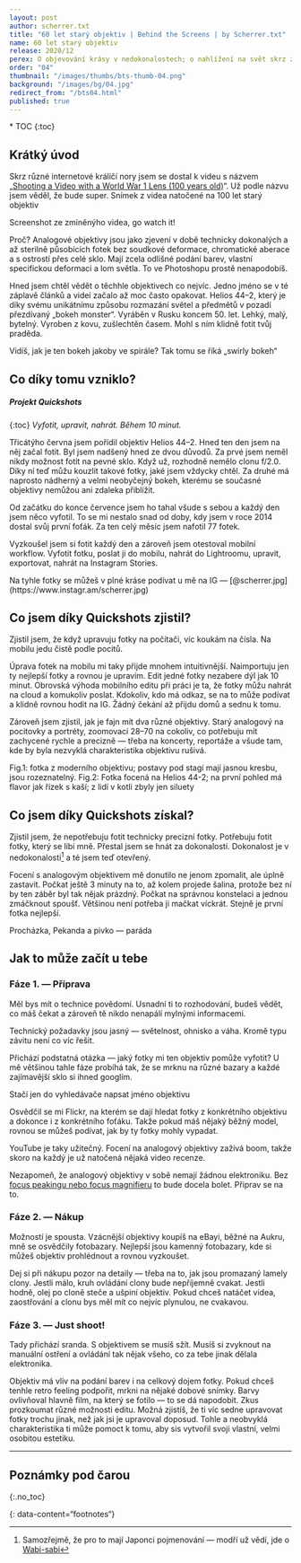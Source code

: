 ```yaml
---
layout: post
author: scherrer.txt
title: "60 let starý objektiv | Behind the Screens | by Scherrer.txt"
name: 60 let starý objektiv
release: 2020/12
perex: O objevování krásy v nedokonalostech; o nahlížení na svět skrz zaprášený starý sklo
order: "04"
thumbnail: "/images/thumbs/bts-thumb-04.png"
background: "/images/bg/04.jpg"
redirect_from: "/bts04.html"
published: true
---
```


<div id="toc"></div>
* TOC
{:toc}

## Krátký úvod
Skrz různé internetové králičí nory jsem se dostal k videu s názvem „[Shooting a Video with a World War 1 Lens (100 years old)](https://www.youtube.com/watch?v=NL2aGz8Jv48)“. Už podle názvu jsem věděl, že bude super.
Snímek z videa natočené na 100 let starý objektiv

<div class="gallery-container">
  <div class="gallery-single" style="background-image: url('{{ site.url }}/images/bts-04-01.png');" data-full="{{ site.url }}/images/bts-04-01.png"></div>
  <div class="gallery-description">Screenshot ze zmíněnýho videa, go watch it!</div>
</div>

Proč? Analogové objektivy jsou jako zjevení v době technicky dokonalých a až sterilně působících fotek bez soudkové deformace, chromatické aberace a s ostrostí přes celé sklo. Mají zcela odlišné podání barev, vlastní specifickou deformaci a lom světla. To ve Photoshopu prostě nenapodobíš.

Hned jsem chtěl vědět o těchhle objektivech co nejvíc. Jedno jméno se v té záplavě článků a videí začalo až moc často opakovat. Helios 44–2, který je díky svému unikátnímu způsobu rozmazání světel a předmětů v pozadí přezdívaný „bokeh monster“. Vyráběn v Rusku koncem 50. let. Lehký, malý, bytelný. Vyroben z kovu, zušlechtěn časem. Mohl s ním klidně fotit tvůj praděda.

<div class="gallery-container">
  <div class="gallery-single" style="background-image: url('{{ site.url }}/images/bts-04-02.jpg');" data-full="{{ site.url }}/images/bts-04-02.jpg"></div>
  <div class="gallery-single" style="background-image: url('{{ site.url }}/images/bts-04-03.jpg');" data-full="{{ site.url }}/images/bts-04-03.jpg"></div>
  <div class="gallery-single" style="background-image: url('{{ site.url }}/images/bts-04-04.jpg');" data-full="{{ site.url }}/images/bts-04-04.jpg"></div>
  <div class="gallery-description">Vidíš, jak je ten bokeh jakoby ve spirále? Tak tomu se říká „swirly bokeh“</div>
</div>

## Co díky tomu vzniklo?
##### Projekt Quickshots
{:toc}
_Vyfotit, upravit, nahrát. Během 10 minut._

Třicátýho června jsem pořídil objektiv Helios 44–2. Hned ten den jsem na něj začal fotit. Byl jsem nadšený hned ze dvou důvodů. Za prvé jsem neměl nikdy možnost fotit na pevné sklo. Když už, rozhodně nemělo clonu f/2.0. Díky ní teď můžu kouzlit takové fotky, jaké jsem vždycky chtěl. Za druhé má naprosto nádherný a velmi neobyčejný bokeh, kterému se současné objektivy nemůžou ani zdaleka přiblížit.

Od začátku do konce července jsem ho tahal všude s sebou a každý den jsem něco vyfotil. To se mi nestalo snad od doby, kdy jsem v roce 2014 dostal svůj první foťák. Za ten celý měsíc jsem nafotil 77 fotek.

Vyzkoušel jsem si fotit každý den a zároveň jsem otestoval mobilní workflow. Vyfotit fotku, poslat ji do mobilu, nahrát do Lightroomu, upravit, exportovat, nahrát na Instagram Stories.

<div class="gallery-container">
  <div class="gallery-single" style="background-image: url('{{ site.url }}/images/bts-04-05.png');" data-full="{{ site.url }}/images/bts-04-05.png"></div>
  <div class="gallery-description">Na tyhle fotky se můžeš v plné kráse podívat u mě na IG — [@scherrer.jpg](https://www.instagr.am/scherrer.jpg)</div>
</div>

## Co jsem díky Quickshots zjistil?

Zjistil jsem, že když upravuju fotky na počítači, víc koukám na čísla. Na mobilu jedu čistě podle pocitů.

Úprava fotek na mobilu mi taky přijde mnohem intuitivnější. Naimportuju jen ty nejlepší fotky a rovnou je upravím. Edit jedné fotky nezabere dýl jak 10 minut. Obrovská výhoda mobilního editu při práci je ta, že fotky můžu nahrát na cloud a komukoliv poslat. Kdokoliv, kdo má odkaz, se na to může podívat a klidně rovnou hodit na IG. Žádný čekání až přijdu domů a sednu k tomu.

Zároveň jsem zjistil, jak je fajn mít dva různé objektivy. Starý analogový na pocitovky a portréty, zoomovací 28–70 na cokoliv, co potřebuju mít zachycené rychle a precizně — třeba na koncerty, reportáže a všude tam, kde by byla nezvyklá charakteristika objektivu rušivá.

<div class="gallery-container">
  <div class="gallery-single" style="background-image: url('{{ site.url }}{{ site.url }}/images/bts-04-06.jpg');" data-full="{{ site.url }}/images/bts-04-06.jpg"></div>
  <div class="gallery-single" style="background-image: url('{{ site.url }}/images/bts-04-07.jpg');" data-full="{{ site.url }}/images/bts-04-07.jpg"></div>
  <div class="gallery-description">Fig.1: fotka z moderního objektivu; postavy pod stagí mají jasnou kresbu, jsou rozeznatelný. Fig.2: Fotka focená na Helios 44-2; na první pohled má flavor jak řízek s kaší; z lidí v kotli zbyly jen siluety</div>
</div>

## Co jsem díky Quickshots získal?

Zjistil jsem, že nepotřebuju fotit technicky precizní fotky. Potřebuju fotit fotky, který se líbí mně. Přestal jsem se hnát za dokonalostí. Dokonalost je v nedokonalosti[^1] a té jsem teď otevřený.

Focení s analogovým objektivem mě donutilo ne jenom zpomalit, ale úplně zastavit. Počkat ještě 3 minuty na to, až kolem projede šalina, protože bez ní by ten záběr byl tak nějak prázdný. Počkat na správnou konstelaci a jednou zmáčknout spoušť. Většinou není potřeba ji mačkat víckrát. Stejně je první fotka nejlepší.

<div class="gallery-container">
  <div class="gallery-single" style="background-image: url('{{ site.url }}/images/bts-04-08.jpg');" data-full="{{ site.url }}/images/bts-04-08.jpg"></div>
  <div class="gallery-single" style="background-image: url('{{ site.url }}/images/bts-04-09.jpg');" data-full="{{ site.url }}/images/bts-04-09.jpg"></div>
  <div class="gallery-single" style="background-image: url('{{ site.url }}/images/bts-04-10.jpg');" data-full="{{ site.url }}/images/bts-04-10.jpg"></div>
  <div class="gallery-description">Procházka, Pekanda a pivko — paráda</div>
</div>

## Jak to může začít u tebe
### Fáze 1. — Příprava

Měl bys mít o technice povědomí. Usnadní ti to rozhodování, budeš vědět, co máš čekat a zároveň tě nikdo nenapálí mylnými informacemi.

Technický požadavky jsou jasný — světelnost, ohnisko a váha. Kromě typu závitu není co víc řešit.

Přichází podstatná otázka — jaký fotky mi ten objektiv pomůže vyfotit? U mě většinou tahle fáze probíhá tak, že se mrknu na různé bazary a každé zajímavější sklo si ihned googlím.

<div class="gallery-container">
  <div class="gallery-single" style="background-image: url('{{ site.url }}/images/bts-04-11.png');" data-full="{{ site.url }}/images/bts-04-11.png"></div>
  <div class="gallery-description">Stačí jen do vyhledávače napsat jméno objektivu</div>
</div>

Osvědčil se mi Flickr, na kterém se dají hledat fotky z konkrétního objektivu a dokonce i z konkrétního foťáku. Takže pokud máš nějaký běžný model, rovnou se můžeš podívat, jak by ty fotky mohly vypadat.

YouTube je taky užitečný. Focení na analogový objektivy zažívá boom, takže skoro na každý je už natočená nějaká video recenze.

Nezapomeň, že analogový objektivy v sobě nemají žádnou elektroniku. Bez [focus peakingu nebo focus magnifieru](https://www.youtube.com/watch?v=GH_3f5xmJ_k) to bude docela bolet. Připrav se na to.

<div class="gallery-container">
  <div class="gallery-single" style="background-image: url('/images/bts-04-12.jpg');" data-full="/images/bts-04-12.jpg"></div>
  <div class="gallery-single" style="background-image: url('/images/bts-04-13.jpg');" data-full="/images/bts-04-13.jpg"></div>
  <div class="gallery-single" style="background-image: url('/images/bts-04-14.jpg');" data-full="/images/bts-04-14.jpg"></div>
</div>

### Fáze 2. — Nákup

Možností je spousta. Vzácnější objektivy koupíš na eBayi, běžné na Aukru, mně se osvědčily fotobazary. Nejlepší jsou kamenný fotobazary, kde si můžeš objektiv prohlédnout a rovnou vyzkoušet.

Dej si při nákupu pozor na detaily — třeba na to, jak jsou promazaný lamely clony. Jestli málo, kruh ovládání clony bude nepříjemně cvakat. Jestli hodně, olej po cloně steče a ušpiní objektiv. Pokud chceš natáčet videa, zaostřování a clonu bys měl mít co nejvíc plynulou, ne cvakavou.

<div class="gallery-container">
  <div class="gallery-single" style="background-image: url('{{ site.url }}/images/bts-04-15.jpg');" data-full="{{ site.url }}/images/bts-04-15.jpg"></div>
  <div class="gallery-single" style="background-image: url('{{ site.url }}/images/bts-04-16.jpg');" data-full="{{ site.url }}/images/bts-04-16.jpg"></div>
  <div class="gallery-single" style="background-image: url('{{ site.url }}/images/bts-04-17.jpg');" data-full="{{ site.url }}/images/bts-04-17.jpg"></div>
</div>

### Fáze 3. — Just shoot!

Tady přichází sranda. S objektivem se musíš sžít. Musíš si zvyknout na manuální ostření a ovládání tak nějak všeho, co za tebe jinak dělala elektronika.

Objektiv má vliv na podání barev i na celkový dojem fotky. Pokud chceš tenhle retro feeling podpořit, mrkni na nějaké dobové snímky. Barvy ovlivňoval hlavně film, na který se fotilo — to se dá napodobit. Zkus prozkoumat různé možnosti editu. Možná zjistíš, že ti víc sedne upravovat fotky trochu jinak, než jak jsi je upravoval doposud. Tohle a neobvyklá charakteristika ti může pomoct k tomu, aby sis vytvořil svoji vlastní, velmi osobitou estetiku.

<div class="gallery-container">
  <div class="gallery-single" style="background-image: url('{{ site.url }}/images/bts-04-18.jpg');" data-full="{{ site.url }}/images/bts-04-18.jpg"></div>
  <div class="gallery-single" style="background-image: url('{{ site.url }}/images/bts-04-19.jpg');" data-full="{{ site.url }}/images/bts-04-19.jpg"></div>
  <div class="gallery-single" style="background-image: url('{{ site.url }}/images/bts-04-20.jpg');" data-full="{{ site.url }}/images/bts-04-20.jpg"></div>
</div>

---
## Poznámky pod čarou
{:.no_toc}

{: data-content=“footnotes“}

[^1]: Samozřejmě, že pro to mají Japonci pojmenování — modří už vědí, jde o [Wabi-sabi](https://cs.wikipedia.org/wiki/Wabi-sabi)